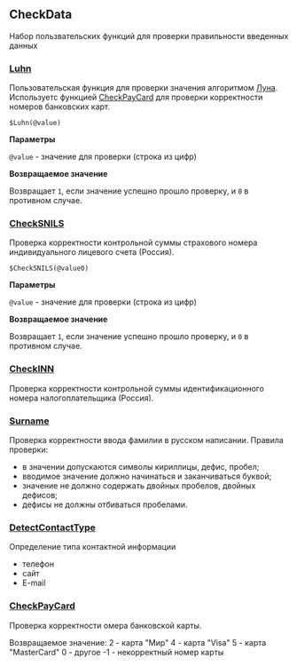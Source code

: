 ## CheckData
Набор пользвательских функций для проверки правильности введенных данных

### [Luhn](Luhn.crf)
Пользовательская функция для проверки значения алгоритмом [Луна](https://ru.wikipedia.org/wiki/Алгоритм_Луна).
Используетс функцией [CheckPayCard](CheckPayCard) для проверки корректности номеров банковских карт.
```
$Luhn(@value)
```
**Параметры**

`@value` - значение для проверки (строка из цифр)

**Возвращаемое значение**

Возвращает `1`, если значение успешно прошло проверку, и `0` в противном случае.

### [CheckSNILS](CheckSNILS.crf)
Проверка корректности контрольной суммы страхового номера индивидуального лицевого счета (Россия).
```
$CheckSNILS(@value0)
```
**Параметры**

`@value` - значение для проверки (строка из цифр)

**Возвращаемое значение**

Возвращает `1`, если значение успешно прошло проверку, и `0` в противном случае.


### [CheckINN](CheckINN.crf)
Проверка корректности контрольной суммы идентификационного номера налогоплательщика (Россия).

### [Surname](Surname.crf)
Проверка корректности ввода фамилии в русском написании. Правила проверки:
- в значении допускаются символы кириллицы, дефис, пробел;
- вводимое значение должно начинаться и заканчиваться буквой;
- значение не должно содержать двойных пробелов, двойных дефисов;
- дефисы не должны отбиваться пробелами.

### [DetectContactType](DetectContactType.crf)
Определение типа контактной информации
- телефон
- сайт
- E-mail


### [CheckPayCard](CheckPayCard.crf)
Проверка корректности омера банковской карты.

Возвращаемое значение:
2 - карта "Мир"
4 - карта "Visa"
5 - карта "MasterCard"
0 - другое
-1 - некорректный номер карты

